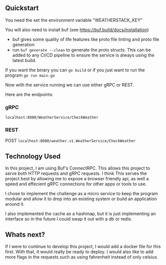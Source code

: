 ## Quickstart

You need the set the environment variable "WEATHERSTACK_KEY"

You will also need to install buf (see <https://buf.build/docs/installation>)

- buf gives some quality of life features like proto file linting and proto file generation
- run `buf generate --clean` to generate the proto structs. This can be added to any CI/CD pipeline to ensure the service is always using the latest build.

If you want the binary you can `go build` or if you just want to run the program `go run main.go`

Now with the service running we can use either gRPC or REST.

Here are the endpoints:

### gRPC

`localhost:8080/WeatherService/CheckWeather`

### REST

POST `localhost:8080/weather.v1.WeatherService/CheckWeather`

## Technology Used

In this project, I am using Buf's ConnectRPC. This allows this project to serve both HTTP requests and gRPC requests. I think This serves the project best by allowing me to expose a browser friendly api, as well a speed and effecient gRPC connections for other apps or tools to use.

I chose to implement the challenge as a micro service to keep the program modular and allow it to drop into an existing system or build an
application around it.

I also implemented the cache as a hashmap, but it is just implementing an interface so in the future I could swap it out with a db or redis.

## Whats next?

If I were to continue to develop this project, I would add a docker file for this first. With that, it would really be ready to deploy. I would also like to add more flags in the requests such as using fahrenheit instead of only celsius.
